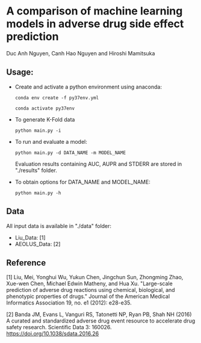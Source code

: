 # A comparison of machine learning models in adverse drug side effect prediction
Duc Anh Nguyen, Canh Hao Nguyen and Hiroshi Mamitsuka
## Usage:

- Create and activate a python environment using anaconda:

    `conda env create -f py37env.yml`
    
    `conda activate py37env`



- To generate K-Fold data

    `python main.py -i`

- To run and evaluate a model:

    `python main.py -d DATA_NAME -m MODEL_NAME`

    Evaluation results containing AUC, AUPR and STDERR are stored in "./results" folder.


- To obtain options for DATA_NAME and MODEL_NAME:

    `python main.py -h`


## Data

All input data is available in "./data" folder:

- Liu_Data: [1]
- AEOLUS_Data: [2]

 
## Reference

[1] Liu, Mei, Yonghui Wu, Yukun Chen, Jingchun Sun, Zhongming Zhao, Xue-wen Chen, Michael Edwin Matheny, and Hua Xu. "Large-scale prediction of adverse drug reactions using chemical, biological, and phenotypic properties of drugs." Journal of the American Medical Informatics Association 19, no. e1 (2012): e28-e35.

[2] Banda JM, Evans L, Vanguri RS, Tatonetti NP, Ryan PB, Shah NH (2016) A curated and standardized adverse drug event resource to accelerate drug safety research. Scientific Data 3: 160026. https://doi.org/10.1038/sdata.2016.26
<!--
[3] Dey, Sanjoy, Heng Luo, Achille Fokoue, Jianying Hu, and Ping Zhang. "Predicting adverse drug reactions through interpretable deep learning framework." BMC bioinformatics 19, no. 21 (2018): 476.
-->


 




